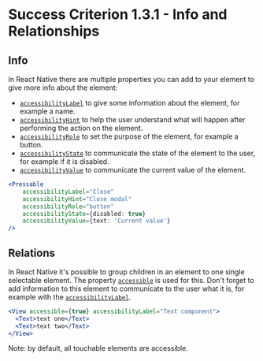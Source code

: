 # Success Criterion 1.3.1 - Info and Relationships

## Info
In React Native there are multiple properties you can add to your element to give more info about the element:
- [`accessibilityLabel`](https://reactnative.dev/docs/accessibility#accessibilitylabel) to give some information about the element, for example a name.
- [`accessibilityHint`](https://reactnative.dev/docs/accessibility#accessibilityhint) to help the user understand what will happen after performing the action on the element.
- [`accessibilityRole`](https://reactnative.dev/docs/accessibility#accessibilityhint) to set the purpose of the element, for example a button.
- [`accessibilityState`](https://reactnative.dev/docs/accessibility#accessibilitystate) to communicate the state of the element to the user, for example if it is disabled.
- [`accessibilityValue`](https://reactnative.dev/docs/accessibility#accessibilityvalue) to communicate the current value of the element.

```jsx
<Pressable
	accessibilityLabel="Close"
	accessibilityHint="Close modal"
	accessibilityRole="button"
	accessibilityState={disabled: true}
	accessibilityValue={text: 'Current value'}
/>
```

## Relations
In React Native it's possible to group children in an element to one single selectable element. The property [`accessible`](https://reactnative.dev/docs/accessibility#accessible) is used for this. Don't forget to add information to this element to communicate to the user what it is, for example with the [`accessibilityLabel`](https://reactnative.dev/docs/accessibility#accessibilitylabel).

```jsx
<View accessible={true} accessibilityLabel="Text component">
  <Text>text one</Text>
  <Text>text two</Text>
</View>
```

Note: by default, all touchable elements are accessible.